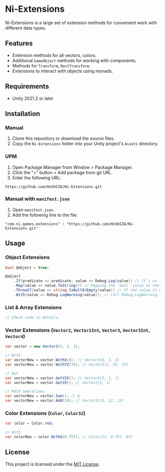 # Ni-Extensions

Ni-Extensions is a large set of extension methods for convenient work with different data types.

## Features

* Extension methods for all vectors, colors.
* Additional `GameObject` methods for working with components.
* Methods for `Transform`, `RectTransform`.
* Extensions to interact with objects using monads.

## Requirements

* Unity 2021.2 or later

## Installation

### Manual

1. Clone this repository or download the source files.
2. Copy the `Ni-Extensions` folder into your Unity project's `Assets` directory.

### UPM

1. Open Package Manager from Window > Package Manager.
2. Click the "+" button > Add package from git URL.
3. Enter the following URL:

```
https://github.com/HoSHIZA/Ni-Extensions.git
```

### Manual with `manifest.json`

1. Open `manifest.json`.
2. Add the following line to the file:

```
"com.ni-games.extensions" : "https://github.com/HoSHIZA/Ni-Extensions.git"
```

## Usage

### Object Extensions


```csharp
bool @object = true;

@object
    .If(predicate => predicate, value => Debug.Log(value)) // If i == true, call Debug.Log.
    .Map(value => value.ToString()) // Mapping the `bool` value to the `string` type.
    .ThrowIf(value => string.IsNullOrEmpty(value)) // If the value is null, an exception is thrown.
    .With(value => Debug.LogWarning(value)); // Call Debug.LogWarning.
```

### List & Array Extensions

```csharp
// Check code to details.
```

### Vector Extensions (`Vector2`, `Vector2Int`, `Vector3`, `Vector3Int`, `Vector4`)

```csharp
var vector = new Vector3(1, 2, 3);

// With
var vectorNew = vector.WithX(8); // Vector3(8, 2, 3)
var vectorNew = vector.WithYZ(33); // Vector3(1, 33, 33)

// Get
var vectorNew = vector.GetYZX(); // Vector3(2, 3, 1)
var vectorNew = vector.GetYX(); // Vector2(2, 1)

// Math operations
var vectorNew = vector.Sum(); // 6
var vectorNew = vector.Add(10); // Vector3(11, 12, 13)
```

### Color Extensions (`Color`, `Color32`)

```csharp
var color = Color.red;

// With
var colorNew = color.WithG(0.75f); // Color(1f, 0.75f, 0f)
```

## License

This project is licensed under the [MIT License](LICENSE).